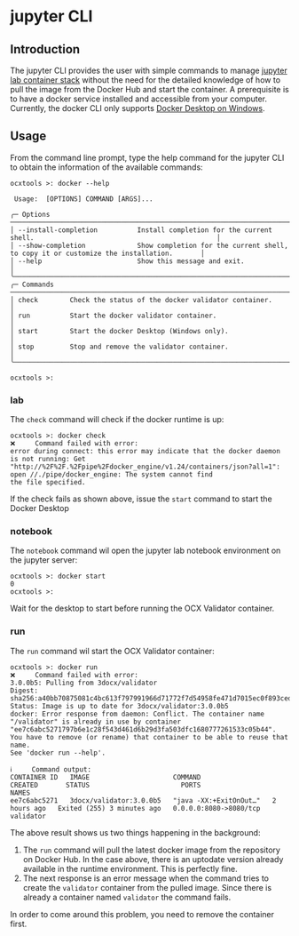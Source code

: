 # jupyter CLI

## Introduction
The jupyter CLI provides the user with simple commands to manage [jupyter lab container stack](https://jupyter-docker-stacks.readthedocs.io/en/latest/) without the need for the detailed knowledge of how to pull the image from the Docker Hub and start the container.
A prerequisite is to have a docker service installed and accessible from your computer.
Currently, the docker CLI only supports [Docker Desktop on Windows]( https://docs.docker.com/desktop/).

## Usage

From the command line prompt, type the help command for the jupyter CLI to obtain the information of the available commands:

```
ocxtools >: docker --help

 Usage:  [OPTIONS] COMMAND [ARGS]...

╭─ Options ────────────────────────────────────────────────────────────────────────────────────────────────────────────╮
│ --install-completion          Install completion for the current shell.                                              │
│ --show-completion             Show completion for the current shell, to copy it or customize the installation.       │
│ --help                        Show this message and exit.                                                            │
╰──────────────────────────────────────────────────────────────────────────────────────────────────────────────────────╯
╭─ Commands ───────────────────────────────────────────────────────────────────────────────────────────────────────────╮
│ check        Check the status of the docker validator container.                                                     │
│ run          Start the docker validator container.                                                                   │
│ start        Start the docker Desktop (Windows only).                                                                │
│ stop         Stop and remove the validator container.                                                                │
╰──────────────────────────────────────────────────────────────────────────────────────────────────────────────────────╯

ocxtools >:
```
### lab

The ``check`` command will check if the docker runtime is up:

```commandline
ocxtools >: docker check
❌     Command failed with error:
error during connect: this error may indicate that the docker daemon is not running: Get
"http://%2F%2F.%2Fpipe%2Fdocker_engine/v1.24/containers/json?all=1": open //./pipe/docker_engine: The system cannot find
the file specified.
```
If the check fails as shown above, issue the ``start`` command to start the Docker Desktop

### notebook

The ``notebook`` command wil open the jupyter lab notebook environment on the jupyter server:

````commandline
ocxtools >: docker start
0
ocxtools >:
````
Wait for the desktop to start before running the OCX Validator container.

### run
The ``run`` command wil start the OCX Validator container:
````commandline
ocxtools >: docker run
❌     Command failed with error:
3.0.0b5: Pulling from 3docx/validator
Digest: sha256:a40bb70875081c4bc613f797991966d71772f7d54958fe471d7015ec0f893ced
Status: Image is up to date for 3docx/validator:3.0.0b5
docker: Error response from daemon: Conflict. The container name "/validator" is already in use by container "ee7c6abc5271797b6e1c28f543d461d6b29d3fa503dfc1680777261533c05b44". You have to remove (or rename) that container to be able to reuse that name.
See 'docker run --help'.

ℹ     Command output:
CONTAINER ID   IMAGE                     COMMAND                  CREATED       STATUS                       PORTS                    NAMES
ee7c6abc5271   3docx/validator:3.0.0b5   "java -XX:+ExitOnOut…"   2 hours ago   Exited (255) 3 minutes ago   0.0.0.0:8080->8080/tcp   validator

````
The above result shows us two things happening in the background:
1. The ``run`` command will pull the latest docker image from the repository on Docker Hub. In the case above, there is an uptodate version already available in the runtime environment. This is perfectly fine.
2. The next response is an error message when the command tries to create the ``validator`` container from the pulled image. Since there is already a container named ``validator`` the command fails.

In order to come around this problem, you need to remove the container first.
